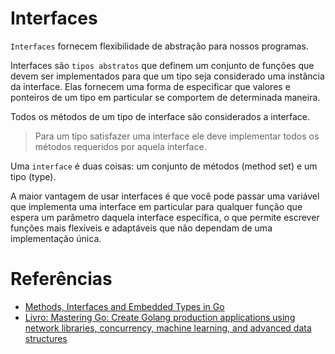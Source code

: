 # Interfaces

`Interfaces` fornecem flexibilidade de abstração para nossos programas.

Interfaces são `tipos abstratos` que definem um conjunto de funções que devem ser implementados para que um tipo seja considerado uma instância da interface. Elas fornecem uma forma de especificar que valores e ponteiros de um tipo em particular se comportem de determinada maneira.

Todos os métodos de um tipo de interface são considerados a interface.

> Para um tipo satisfazer uma interface ele deve implementar todos os métodos requeridos por aquela interface.

Uma `interface` é duas coisas: um conjunto de métodos (method set) e um tipo (type).

A maior vantagem de usar interfaces é que você pode passar uma variável que implementa uma interface em particular para qualquer função que espera um parâmetro daquela interface específica, o que permite escrever funções mais flexíveis e adaptáveis que não dependam de uma implementação única.

# Referências

- [Methods, Interfaces and Embedded Types in Go](https://www.ardanlabs.com/blog/2014/05/methods-interfaces-and-embedded-types.html)
- [Livro: Mastering Go: Create Golang production applications using network libraries, concurrency, machine learning, and advanced data structures](https://www.amazon.com.br/Mastering-production-applications-concurrency-structures-ebook/dp/B07WC24RTQ/ref=sr_1_2?crid=1PHHVUHJ5XC8&keywords=mastering+go&qid=1669081526&qu=eyJxc2MiOiIxLjg5IiwicXNhIjoiMS4wMCIsInFzcCI6IjAuMDAifQ%3D%3D&sprefix=mastering+go%2Caps%2C215&sr=8-2&ufe=app_do%3Aamzn1.fos.4bddec23-2dcf-4403-8597-e1a02442043d)
